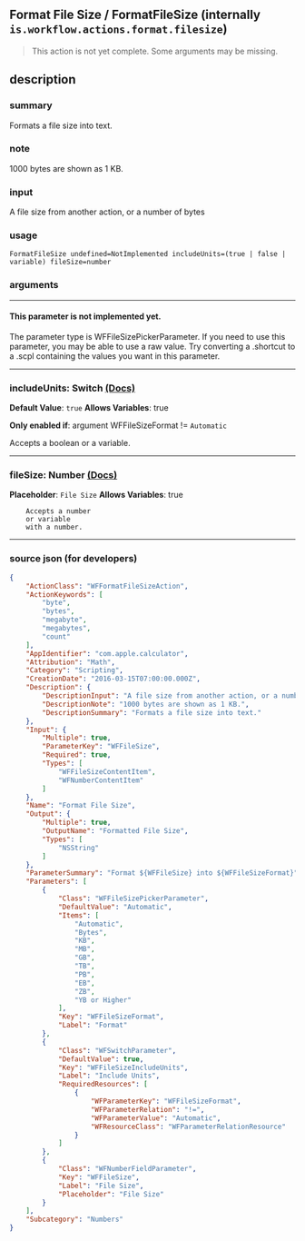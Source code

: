 
## Format File Size / FormatFileSize (internally `is.workflow.actions.format.filesize`)

> This action is not yet complete. Some arguments may be missing.


## description

### summary

Formats a file size into text.


### note

1000 bytes are shown as 1 KB.


### input

A file size from another action, or a number of bytes


### usage
```
FormatFileSize undefined=NotImplemented includeUnits=(true | false | variable) fileSize=number
```

### arguments

---

#### This parameter is not implemented yet.

The parameter type is WFFileSizePickerParameter. If you need to use this parameter, you may
be able to use a raw value. Try converting a .shortcut to a .scpl containing
the values you want in this parameter.

---

### includeUnits: Switch [(Docs)](https://pfgithub.github.io/shortcutslang/gettingstarted#switch-or-expanding-or-boolean-fields)
**Default Value**: ```
		true
		```
**Allows Variables**: true

**Only enabled if**: argument WFFileSizeFormat != `Automatic`

Accepts a boolean
or a variable.

---

### fileSize: Number [(Docs)](https://pfgithub.github.io/shortcutslang/gettingstarted#number-field)
**Placeholder**: `File Size`
**Allows Variables**: true



		Accepts a number 
		or variable
		with a number.

---

### source json (for developers)

```json
{
	"ActionClass": "WFFormatFileSizeAction",
	"ActionKeywords": [
		"byte",
		"bytes",
		"megabyte",
		"megabytes",
		"count"
	],
	"AppIdentifier": "com.apple.calculator",
	"Attribution": "Math",
	"Category": "Scripting",
	"CreationDate": "2016-03-15T07:00:00.000Z",
	"Description": {
		"DescriptionInput": "A file size from another action, or a number of bytes",
		"DescriptionNote": "1000 bytes are shown as 1 KB.",
		"DescriptionSummary": "Formats a file size into text."
	},
	"Input": {
		"Multiple": true,
		"ParameterKey": "WFFileSize",
		"Required": true,
		"Types": [
			"WFFileSizeContentItem",
			"WFNumberContentItem"
		]
	},
	"Name": "Format File Size",
	"Output": {
		"Multiple": true,
		"OutputName": "Formatted File Size",
		"Types": [
			"NSString"
		]
	},
	"ParameterSummary": "Format ${WFFileSize} into ${WFFileSizeFormat}",
	"Parameters": [
		{
			"Class": "WFFileSizePickerParameter",
			"DefaultValue": "Automatic",
			"Items": [
				"Automatic",
				"Bytes",
				"KB",
				"MB",
				"GB",
				"TB",
				"PB",
				"EB",
				"ZB",
				"YB or Higher"
			],
			"Key": "WFFileSizeFormat",
			"Label": "Format"
		},
		{
			"Class": "WFSwitchParameter",
			"DefaultValue": true,
			"Key": "WFFileSizeIncludeUnits",
			"Label": "Include Units",
			"RequiredResources": [
				{
					"WFParameterKey": "WFFileSizeFormat",
					"WFParameterRelation": "!=",
					"WFParameterValue": "Automatic",
					"WFResourceClass": "WFParameterRelationResource"
				}
			]
		},
		{
			"Class": "WFNumberFieldParameter",
			"Key": "WFFileSize",
			"Label": "File Size",
			"Placeholder": "File Size"
		}
	],
	"Subcategory": "Numbers"
}
```
